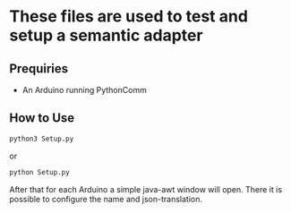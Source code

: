 # These files are used to test and setup a semantic adapter

## Prequiries
- An Arduino running PythonComm

## How to Use
```bash
python3 Setup.py
```
or
```bash
python Setup.py
```

After that for each Arduino a simple java-awt window will open.
There it is possible to configure the name and json-translation.